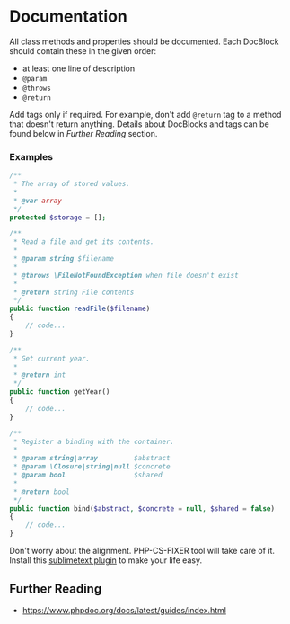 # Documentation

All class methods and properties should be documented. Each DocBlock should contain these in the given order:
- at least one line of description
- `@param`
- `@throws`
- `@return`

Add tags only if required. For example, don't add `@return` tag to a method that doesn't return anything. Details about DocBlocks and tags can be found below in *Further Reading* section.

### Examples
```php
/**
 * The array of stored values.
 *
 * @var array
 */
protected $storage = [];

/**
 * Read a file and get its contents.
 *
 * @param string $filename
 *
 * @throws \FileNotFoundException when file doesn't exist
 *
 * @return string File contents
 */
public function readFile($filename)
{
    // code...
}

/**
 * Get current year.
 *
 * @return int
 */
public function getYear()
{
    // code...
}

/**
 * Register a binding with the container.
 *
 * @param string|array         $abstract
 * @param \Closure|string|null $concrete
 * @param bool                 $shared
 *
 * @return bool
 */
public function bind($abstract, $concrete = null, $shared = false)
{
    // code...
}
```

Don't worry about the alignment. PHP-CS-FIXER tool will take care of it. Install this [sublimetext plugin] to make your life easy.

## Further Reading
- https://www.phpdoc.org/docs/latest/guides/index.html

[sublimetext plugin]: https://github.com/Warin/Sublime/tree/master/DocBlockr#readme

